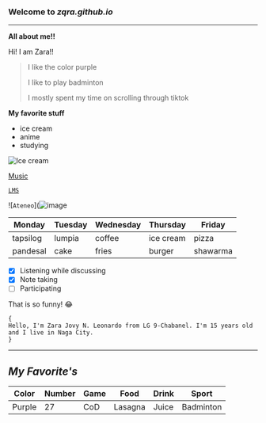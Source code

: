 ### Welcome to *zqra.github.io*
---
**All about me!!**

Hi! I am Zara!!

> I like the color purple
> 
> I like to play badminton
> 
> I mostly spent my time on scrolling through tiktok


**My favorite stuff**
- ice cream
- anime
- studying

![Ice cream](https://www.google.com/url?sa=i&url=https%3A%2F%2Fwww.baking-sense.com%2F2016%2F08%2F07%2Fsweet-corn-ice-cream%2F&psig=AOvVaw0-WYZpEk-T7USCKO0V2YCv&ust=1668645761523000&source=images&cd=vfe&ved=0CBAQjRxqFwoTCJCnkJS8sfsCFQAAAAAdAAAAABAZ)

[Music](https://youtu.be/TEnjgGdjHU0)

[`LMS`](https://jhsportal.adnu.edu.ph)

![`Ateneo`](![image](https://user-images.githubusercontent.com/118236783/202339744-0ed75659-053e-4300-b0a6-3a0a49dc4c48.png)

| Monday | Tuesday | Wednesday | Thursday | Friday |
|--------|---------|-----------|----------|--------|
| tapsilog | lumpia | coffee | ice cream | pizza |
| pandesal | cake | fries | burger | shawarma |



- [x] Listening while discussing
- [x] Note taking
- [ ] Participating

That is so funny! :joy:


```
{
Hello, I'm Zara Jovy N. Leonardo from LG 9-Chabanel. I'm 15 years old and I live in Naga City.
}
```
---
## *My Favorite's*
| Color | Number | Game | Food | Drink | Sport |
|-------|--------|------|------|-------|-------|
| Purple | 27 | CoD | Lasagna | Juice | Badminton |
